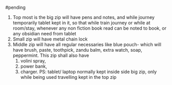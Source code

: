 #pending 
1. Top most is the big zip will have pens and notes, and while journey temporarily tablet kept in it, so that while train journey or while at room/stay, whenever any non fiction book read can be noted to book, or any obsidian need from tablet
2. Small zip will have metal chain lock 
3. Middle zip will have all regular necessaries like blue pouch- which will have brush, paste, toothpick, zandu balm, extra watch, soap, peppermint. This zip shall also have
	1. volini spray, 
	2. power bank, 
	3. charger.
	PS: tablet/ laptop normally kept inside side big zip, only while being used travelling kept in the top zip
